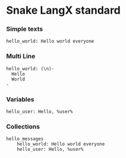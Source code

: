 # Snake LangX standard


### Simple texts
```snake_langx
hello_world: Hello world everyone
```

### Multi Line
```snake_langx
hello_world: (\n)-
  Hello
  World
-
```


### Variables
```snake_langx
hello_user: Hello, %user%
```


### Collections
```snake_langx
hello_messages
    hello_world: Hello world everyone
    hello_user: Hello, %user%
```
